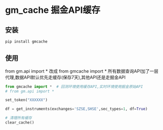 # gm_cache 掘金API缓存
## 安装
```python
pip install gmcache
```
## 使用

from gm.api import *  改成 from gmcache import *
所有数据查询API加了一层代理,数据API默认优先走缓存(保存7天),其他API还是走掘金API

```python
from gmcache import *  # 回测环境使用缓存API,实时环境使用掘金原始API
# from gm.api import *  

set_token("XXXXXX")

df = get_instruments(exchanges='SZSE,SHSE',sec_types=1, df=True)

# 清理所有缓存
clear_cache()
```
